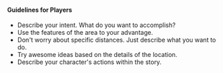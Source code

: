#### Guidelines for Players

- Describe your intent.
  What do you want to accomplish?
- Use the features of the area to your advantage.
- Don't worry about specific distances.
  Just describe what you want to do.
- Try awesome ideas based on the details of the location.
- Describe your character's actions within the story.
